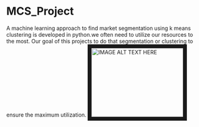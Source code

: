 # MCS_Project

A machine learning approach to find market segmentation using k means clustering is developed in python.we often need to utilize our resources to the most. Our goal of this projects to do that segmentation or clustering to ensure the maximum utilization.
<img src="https://github.com/inzamamtoha/MCS_Project/snapshot.png" 
alt="IMAGE ALT TEXT HERE" width="240" height="180" border="10" /></a>

